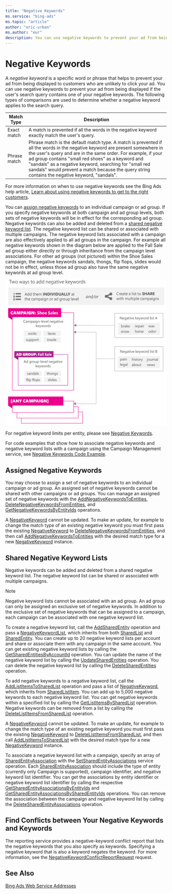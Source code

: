 ```yaml
---
title: "Negative Keywords"
ms.service: "bing-ads"
ms.topic: "article"
author: "eric-urban"
ms.author: "eur"
description: You can use negative keywords to prevent your ad from being displayed if the user's search query contains one of your negative keywords.
---
```

# Negative Keywords
A *negative keyword* is a specific word or phrase that helps to prevent your ad from being displayed to customers who are unlikely to click your ad. You can use negative keywords to prevent your ad from being displayed if the user's search query contains one of your negative keywords. The following types of comparisons are used to determine whether a negative keyword applies to the search query.

|Match Type|Description|
|--------------|---------------|
|Exact match|A match is prevented if all the words in the negative keyword exactly match the user's query.|
|Phrase match|Phrase match is the default match type. A match is prevented if all the words in the negative keyword are present somewhere in the user's query and are in the same order. For example, if your ad group contains "small red shoes" as a keyword and "sandals" as a negative keyword, searching for "small red sandals" would prevent a match because the query string contains the negative keyword, "sandals".|
For more information on when to use negative keywords see the Bing Ads help article, [Learn about using negative keywords to get to the right customers](http://help.bingads.microsoft.com/apex/index/3/en-us/51014).

You can [assign negative keywords](#assignednegativekeywords) to an individual campaign or ad group. If you specify negative keywords at both campaign and ad group levels, both sets of negative keywords will be in effect for the corresponding ad group. Negative keywords can also be added and deleted from a [shared negative keyword list](#sharednegativekeywordlists). The negative keyword list can be shared or associated with multiple campaigns. The negative keyword lists associated with a campaign are also effectively applied to all ad groups in the campaign. For example all negative keywords shown in the diagram below are applied to the Fall Sale ad group either directly or through inheritance from the campaign level associations. For other ad groups (not pictured) within the Shoe Sales campaign, the negative keywords sandals, thongs, flip flops, slides would not be in effect, unless those ad group also have the same negative keywords at ad group level.

![Two ways to add negative keywords](/bingads/guides/media/negative-keywords-structured.png "Two ways to add negative keywords")

For negative keyword limits per entity, please see [Negative Keywords](/bingads/guides/entity-hierarchy-limits.md#negativekeywords).

For code examples that show how to associate negative keywords and negative keyword lists with a campaign using the Campaign Management service, see [Negative Keywords Code Example](/bingads/guides/code-example-negative-keywords.md).

## <a name="assignednegativekeywords"></a>Assigned Negative Keywords
You may choose to assign a set of negative keywords to an individual campaign or ad group. An assigned set of negative keywords cannot be shared with other campaigns or ad groups. You can manage an assigned set of negative keywords with the [AddNegativeKeywordsToEntities](/binga/bingads/campaign-management-service/addnegativekeywordstoentities.md), [DeleteNegativeKeywordsFromEntities](/binga/bingads/campaign-management-service/deletenegativekeywordsfromentities.md), and [GetNegativeKeywordsByEntityIds](/binga/bingads/campaign-management-service/getnegativekeywordsbyentityids.md) operations.

A [NegativeKeyword](/binga/bingads/campaign-management-service/negativekeyword.md) cannot be updated. To make an update, for example to change the match type of an existing negative keyword you must first pass the existing [NegativeKeyword](/binga/bingads/campaign-management-service/negativekeyword.md) to [DeleteNegativeKeywordsFromEntities](/binga/bingads/campaign-management-service/deletenegativekeywordsfromentities.md), and then call [AddNegativeKeywordsToEntities](/binga/bingads/campaign-management-service/addnegativekeywordstoentities.md) with the desired match type for a new [NegativeKeyword](/binga/bingads/campaign-management-service/negativekeyword.md) instance.

## <a name="sharednegativekeywordlists"></a>Shared Negative Keyword Lists
Negative keywords can be added and deleted from a shared negative keyword list. The negative keyword list can be shared or associated with multiple campaigns.

> [!NOTE]
> Negative keyword lists cannot be associated with an ad group. An ad group can only be assigned an exclusive set of negative keywords. In addition to the exclusive set of negative keywords that can be assigned to a campaign, each campaign can be associated with one negative keyword list.

To create a negative keyword list, call the [AddSharedEntity](/binga/bingads/campaign-management-service/addsharedentity.md) operation and pass a [NegativeKeywordList](/binga/bingads/campaign-management-service/negativekeywordlist.md), which inherits from both [SharedList](/binga/bingads/campaign-management-service/sharedlist.md) and [SharedEntity](/binga/bingads/campaign-management-service/sharedentity.md). You can create up to 20 negative keyword lists per account and share or associate them with any campaign in the same account. You can get existing negative keyword lists by calling the [GetSharedEntitiesByAccountId](/binga/bingads/campaign-management-service/getsharedentitiesbyaccountid.md) operation. You can update the name of the negative keyword list by calling the [UpdateSharedEntities](/binga/bingads/campaign-management-service/updatesharedentities.md) operation. You can delete the negative keyword list by calling the [DeleteSharedEntities](/binga/bingads/campaign-management-service/deletesharedentities.md) operation.

To add negative keywords to a negative keyword list, call the [AddListItemsToSharedList](/binga/bingads/campaign-management-service/addlistitemstosharedlist.md) operation and pass a list of [NegativeKeyword](/binga/bingads/campaign-management-service/negativekeyword.md), which inherits from [SharedListItem](/binga/bingads/campaign-management-service/sharedlistitem.md). You can add up to 5,000 negative keywords to each negative keyword list. You can get negative keywords within a specified list by calling the [GetListItemsBySharedList](/binga/bingads/campaign-management-service/getlistitemsbysharedlist.md) operation. Negative keywords can be removed from a list by calling the [DeleteListItemsFromSharedList](/binga/bingads/campaign-management-service/deletelistitemsfromsharedlist.md) operation.

A [NegativeKeyword](/binga/bingads/campaign-management-service/negativekeyword.md) cannot be updated. To make an update, for example to change the match type of an existing negative keyword you must first pass the existing [NegativeKeyword](/binga/bingads/campaign-management-service/negativekeyword.md) to [DeleteListItemsFromSharedList](/binga/bingads/campaign-management-service/deletelistitemsfromsharedlist.md), and then call [AddListItemsToSharedList](/binga/bingads/campaign-management-service/addlistitemstosharedlist.md) with the desired match type for a new [NegativeKeyword](/binga/bingads/campaign-management-service/negativekeyword.md) instance.

To associate a negative keyword list with a campaign, specify an array of [SharedEntityAssociation](/binga/bingads/campaign-management-service/sharedentityassociation.md) with the [SetSharedEntityAssociations](/binga/bingads/campaign-management-service/setsharedentityassociations.md) service operation. Each [SharedEntityAssociation](/binga/bingads/campaign-management-service/sharedentityassociation.md) should include the type of entity (currently only Campaign is supported), campaign identifier, and negative keyword list identifier. You can get the associations by entity identifier or negative keyword list identifier by calling the respective [GetSharedEntityAssociationsByEntityIds](/binga/bingads/campaign-management-service/getsharedentityassociationsbyentityids.md) and [GetSharedEntityAssociationsBySharedEntityIds](/binga/bingads/campaign-management-service/getsharedentityassociationsbysharedentityids.md) operations. You can remove the association between the campaign and negative keyword list by calling the [DeleteSharedEntityAssociations](/binga/bingads/campaign-management-service/deletesharedentityassociations.md) operation.

## Find Conflicts between Your Negative Keywords and Keywords
The reporting service provides a negative-keyword conflict report that lists the negative keywords that you also specify as keywords. Specifying a negative keyword that is also a keyword negates the keyword. For more information, see the [NegativeKeywordConflictReportRequest](/binga/bingads/reporting-service/negativekeywordconflictreportrequest.md) request.

## See Also
[Bing Ads Web Service Addresses](/bingads/guides/web-service-addresses.md)


